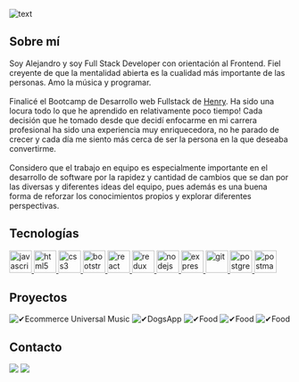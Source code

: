 ![text](https://user-images.githubusercontent.com/101005998/187289683-ba8a3eb6-c980-460d-9f14-99af7cbeb6e5.gif)


## Sobre mí

<p>
 Soy Alejandro y soy Full Stack Developer con orientación al Frontend. Fiel creyente de que la mentalidad abierta es la cualidad más importante de las personas. Amo la música y programar.
<br><br>
Finalicé el Bootcamp de Desarrollo web Fullstack de <a href="https://www.soyhenry.com">Henry</a>. Ha sido una locura todo lo que he aprendido en relativamente poco tiempo! Cada decisión que he tomado desde que decidí enfocarme en mi carrera profesional ha sido una experiencia muy enriquecedora, no he parado de crecer y cada día me siento más cerca de ser la persona en la que deseaba convertirme.
<br><br>
Considero que el trabajo en equipo es especialmente importante en el desarrollo de software por la rapidez y cantidad de cambios que se dan por las diversas y diferentes ideas del equipo, pues además es una buena forma de reforzar los conocimientos propios y explorar diferentes perspectivas.
</p>

## Tecnologías

<p align="left">  <a href="https://developer.mozilla.org/en-US/docs/Web/JavaScript" target="_blank"> <img src="https://upload.wikimedia.org/wikipedia/commons/thumb/9/99/Unofficial_JavaScript_logo_2.svg/1024px-Unofficial_JavaScript_logo_2.svg.png" alt="javascript" width="40" height="40"/> </a> 
<a href="https://www.w3.org/html/" target="_blank"> <img src="https://upload.wikimedia.org/wikipedia/commons/thumb/3/38/HTML5_Badge.svg/600px-HTML5_Badge.svg.png" alt="html5" width="40" height="40"/> </a>
<a href="https://www.w3schools.com/css/" target="_blank"> <img src="https://cdn4.iconfinder.com/data/icons/social-media-logos-6/512/121-css3-512.png" alt="css3" width="40" height="40"/> </a> 
<a href="https://getbootstrap.com" target="_blank"> <img src="https://upload.wikimedia.org/wikipedia/commons/thumb/b/b2/Bootstrap_logo.svg/1024px-Bootstrap_logo.svg.png" alt="bootstrap" width="40" height="40"/> </a> 
<a href="https://reactjs.org/" target="_blank"> <img src="https://seeklogo.com/images/R/react-logo-7B3CE81517-seeklogo.com.png" alt="react" width="40" height="40"/> </a> 
<a href="https://redux.js.org" target="_blank"> <img src="https://seeklogo.com/images/R/redux-logo-9CA6836C12-seeklogo.com.png" alt="redux" width="40" height="40"/> </a>
<a href="https://nodejs.org" target="_blank"> <img src="https://cdn.pixabay.com/photo/2015/04/23/17/41/node-js-736399_960_720.png" alt="nodejs" height="40"/> </a>
<a href="https://expressjs.com" target="_blank"> <img src="https://i.cloudup.com/zfY6lL7eFa-3000x3000.png" alt="express" height="40"/> </a> 
<a href="https://git-scm.com/" target="_blank"> <img src="https://www.vectorlogo.zone/logos/git-scm/git-scm-icon.svg" alt="git" width="40" height="40"/> </a> 
<a href="https://www.postgresql.org" target="_blank"> <img src="https://upload.wikimedia.org/wikipedia/commons/thumb/2/29/Postgresql_elephant.svg/1200px-Postgresql_elephant.svg.png" alt="postgresql" width="40" height="40"/> </a> 
<a href="https://postman.com" target="_blank"> <img src="https://www.vectorlogo.zone/logos/getpostman/getpostman-icon.svg" alt="postman" width="40" height="40"/> </a> 
</div>

## Proyectos

 <img alt='✔Ecommerce Universal Music' src='https://user-images.githubusercontent.com/101005998/187280053-0cb266b8-4ccd-4cc1-ac87-c41f2466845b.png'/>
<img alt='✔DogsApp' src='https://user-images.githubusercontent.com/101005998/187280312-c69bc122-9e74-4ff5-8eec-36a5939c20d0.png'/>
<img alt='✔Food' src='https://user-images.githubusercontent.com/101005998/187281087-f9c7f4ae-c90e-408c-a821-d3aedf39d647.png'/>
<img alt='✔Food' src='https://user-images.githubusercontent.com/101005998/187290489-89bfd5da-a3a5-41be-bd43-27ed033a3c62.png'/>
<img alt='✔Food' src='https://user-images.githubusercontent.com/101005998/187290659-4005ed9b-aafc-481d-a438-36f3436e6624.png'/>




## Contacto

<div> 
 <a href="https://www.linkedin.com/in/alejandro-cabrera-7b13a7177/" target="_blank"><img src="https://img.shields.io/badge/LinkedIn-0077b5?style=for-the-badge&logo=linkedin&logoColor=white" target="_blank"></a> <a href = "alemank23k@gmail.com"><img src="https://img.shields.io/badge/-Gmail-%23333?style=for-the-badge&logo=gmail&logoColor=white" target="_blank"></a>
</div>



<!--
**Alek30k/Alek30k** is a ✨ _special_ ✨ repository because its `README.md` (this file) appears on your GitHub profile.

Here are some ideas to get you started:

- 🔭 I’m currently working on ...
- 🌱 I’m currently learning ...
- 👯 I’m looking to collaborate on ...
- 🤔 I’m looking for help with ...
- 💬 Ask me about ...
- 📫 How to reach me: ...
- 😄 Pronouns: ...
- ⚡ Fun fact: ...
-->
